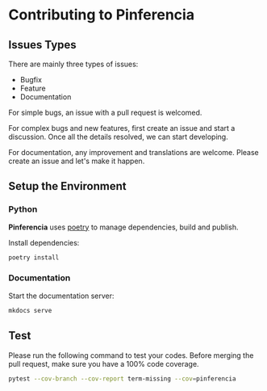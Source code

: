 # Contributing to Pinferencia

## Issues Types

There are mainly three types of issues:

- Bugfix
- Feature
- Documentation

For simple bugs, an issue with a pull request is welcomed.

For complex bugs and new features, first create an issue and start a discussion. Once all the details resolved, we can start developing.

For documentation, any improvement and translations are welcome. Please create an issue and let's make it happen.

## Setup the Environment

### Python

**Pinferencia** uses [poetry](https://github.com/python-poetry/poetry) to manage dependencies, build and publish.

Install dependencies:

```bash
poetry install
```

### Documentation

Start the documentation server:

```bash
mkdocs serve
```

## Test

Please run the following command to test your codes. Before merging the pull request, make sure you have a 100% code coverage.

```bash
pytest --cov-branch --cov-report term-missing --cov=pinferencia
```